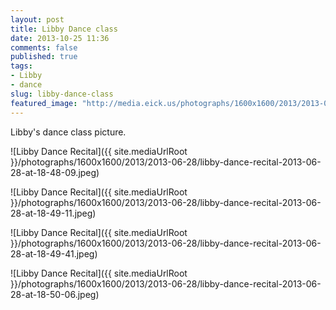 ```yaml
---
layout: post
title: Libby Dance class
date: 2013-10-25 11:36
comments: false
published: true
tags:
- Libby
- dance
slug: libby-dance-class
featured_image: "http://media.eick.us/photographs/1600x1600/2013/2013-06-28/libby-dance-recital-2013-06-28-at-18-48-09.jp"
---
```

Libby's dance class picture.

![Libby Dance Recital]({{ site.mediaUrlRoot }}/photographs/1600x1600/2013/2013-06-28/libby-dance-recital-2013-06-28-at-18-48-09.jpeg)

![Libby Dance Recital]({{ site.mediaUrlRoot }}/photographs/1600x1600/2013/2013-06-28/libby-dance-recital-2013-06-28-at-18-49-11.jpeg)

![Libby Dance Recital]({{ site.mediaUrlRoot }}/photographs/1600x1600/2013/2013-06-28/libby-dance-recital-2013-06-28-at-18-49-41.jpeg)

![Libby Dance Recital]({{ site.mediaUrlRoot }}/photographs/1600x1600/2013/2013-06-28/libby-dance-recital-2013-06-28-at-18-50-06.jpeg)
